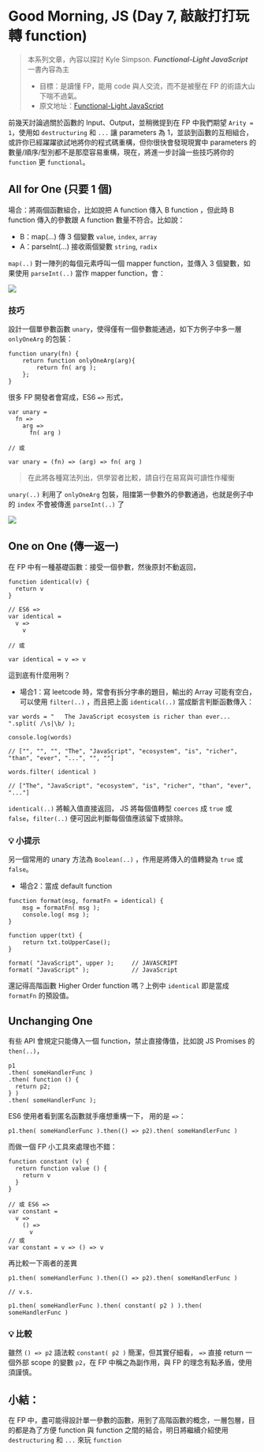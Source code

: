 Good Morning, JS (Day 7, 敲敲打打玩轉 function)
===
> 本系列文章，內容以探討 Kyle Simpson. ***Functional-Light JavaScript*** 一書內容為主
>* 目標：是讀懂 FP，能用 code 與人交流，而不是被壓在 FP 的術語大山下喘不過氣。
>* 原文地址：[Functional-Light JavaScript](https://github.com/getify/Functional-Light-JS)

前幾天討論過關於函數的 Input、Output，並稍微提到在 FP 中我們期望 `Arity = 1`，使用如 `destructuring` 和 `...` 讓 parameters 為 1，並談到函數的互相組合，或許你已經躍躍欲試地將你的程式碼重構，但你很快會發現現實中 parameters 的數量/順序/型別都不是那麼容易重構，現在，將進一步討論一些技巧將你的 `function` 更 `functional`。

## All for One (只要 1 個)
場合：將兩個函數組合，比如說把 A function 傳入 B function ，但此時 B function 傳入的參數跟 A function 數量不符合。比如說：

* B：map(...) 傳 3 個變數 `value`, `index`, `array`
* A：parseInt(...) 接收兩個變數 `string`, `radix`

`map(..)` 對一陣列的每個元素呼叫一個 mapper function，並傳入 3 個變數，如果使用 `parseInt(..)` 當作 mapper function，會：

![](https://i.imgur.com/obZy6k7.png)

### 技巧
設計一個單參數函數 `unary`，使得僅有一個參數能通過，如下方例子中多一層 `onlyOneArg` 的包裝：

```javascript=
function unary(fn) {
    return function onlyOneArg(arg){
        return fn( arg );
    };
}
```
很多 FP 開發者會寫成，ES6 `=>` 形式， 

```javascript=
var unary = 
  fn =>
    arg =>
      fn( arg )

// 或

var unary = (fn) => (arg) => fn( arg )
```
> 在此將各種寫法列出，供學習者比較，請自行在易寫與可讀性作權衡

`unary(..)` 利用了 `onlyOneArg` 包裝，阻擋第一參數外的參數通過，也就是例子中的 `index` 不會被傳進 `parseInt(..)` 了

![](https://i.imgur.com/8AfQ1YY.png)

## One on One (傳一返一)
在 FP 中有一種基礎函數：接受一個參數，然後原封不動返回，

```javascript=
function identical(v) {
  return v
}

// ES6 =>
var identical =
  v => 
    v

// 或

var identical = v => v
```
這到底有什麼用咧？

* 場合1：寫 leetcode 時，常會有拆分字串的題目，輸出的 Array 可能有空白，可以使用 `filter(..)` ，而且把上面 `identical(..)` 當成斷言判斷函數傳入：

```javascript=
var words = "   The JavaScript ecosystem is richer than ever...  ".split( /\s|\b/ );

console.log(words)

// ["", "", "", "The", "JavaScript", "ecosystem", "is", "richer", "than", "ever", "...", "", ""]

words.filter( identical )

// ["The", "JavaScript", "ecosystem", "is", "richer", "than", "ever", "..."]
```

`identical(..)` 將輸入值直接返回， JS 將每個值轉型 `coerces` 成 `true` 或 `false`，`filter(..)` 便可因此判斷每個值應該留下或排除。

### 💡 小提示
另一個常用的 unary 方法為 `Boolean(..)` ，作用是將傳入的值轉變為 `true` 或 `false`。

* 場合2：當成 default function 
```javascript=
function format(msg, formatFn = identical) {
    msg = formatFn( msg );
    console.log( msg );
}

function upper(txt) {
    return txt.toUpperCase();
}

format( "JavaScript", upper );     // JAVASCRIPT
format( "JavaScript" );            // JavaScript
```
還記得高階函數 Higher Order function 嗎？上例中 `identical` 即是當成 `formatFn` 的預設值。

## Unchanging One
有些 API 會規定只能傳入一個 function，禁止直接傳值，比如說 JS Promises 的 `then(..)`，
```javascript=
p1
.then( someHandlerFunc )
.then( function () {
  return p2;
} )
.then( someHandlerFunc );
```
ES6 使用者看到匿名函數就手癢想重構一下， 用的是 `=>`：
```javascript=
p1.then( someHandlerFunc ).then(() => p2).then( someHandlerFunc )
```
而做一個 FP 小工具來處理也不錯：

```javascript=
function constant (v) {
  return function value () {
    return v
  }
}

// 或 ES6 =>
var constant =
  v =>
    () =>
      v
// 或
var constant = v => () => v
```

再比較一下兩者的差異

```javascript=
p1.then( someHandlerFunc ).then(() => p2).then( someHandlerFunc )

// v.s.

p1.then( someHandlerFunc ).then( constant( p2 ) ).then( someHandlerFunc )
```

### 💡 比較
雖然 `() => p2` 語法較 `constant( p2 )` 簡潔，但其實仔細看， `=>` 直接 return 一個外部 scope 的變數 `p2`，在 FP 中稱之為副作用，與 FP 的理念有點矛盾，使用須謹慎。

## 小結：

在 FP 中，盡可能得設計單一參數的函數，用到了高階函數的概念，一層包層，目的都是為了方便 function 與 function 之間的結合，明日將繼續介紹使用 `destructuring`  和 `...` 來玩 `function`
